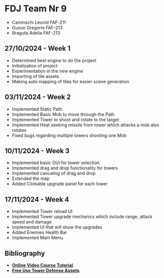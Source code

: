 # FDJ Team Nr 9
* Caminschi Leonid FAF-211
* Guzun Gregorie FAF-213
* Braguta Adelia FAF-213

## 27/10/2024 - Week 1
* Determined best engine to do the project
* Initialization of project
* Experimentation in the new engine
* Importing of tile assets
* Making auto mapping of tiles for easier scene generation 

## 03/11/2024 - Week 2
* Implemented Static Path
* Implemented Basic Mob to move through the Path
* Implemented Tower to shoot and rotate to the target
* Implemented Heat seeking missile from tower which attacks a mob also rotates
* Fixed bugs regarding multiple towers shooting one Mob

## 10/11/2024 - Week 3
* Implemented basic GUI for tower selection
* Implemented drag and drop functionality for towers
* Implemented cancaling of drag and drop
* Extended the map 
* Added Clickable upgrade panel for each tower

## 17/11/2024 - Week 4
* Implemented Tower reload UI
* Implemented Tower upgrade mechanics which include range, attack speed and damage
* Implemented UI that will show the upgrades
* Added Enemies Health Bar
* Implemented Main Menu

## Bibliography
* **[Online Video Course Tutorial](https://www.youtube.com/watch?v=tR_8Ch9aZ_Q&list=PLPuNhh82sRgk7S85quXb2_XI8b_jbmruB)**.
* **[Free Use Tower Defense Assets](https://www.kenney.nl/assets/tower-defense-top-down)**.

